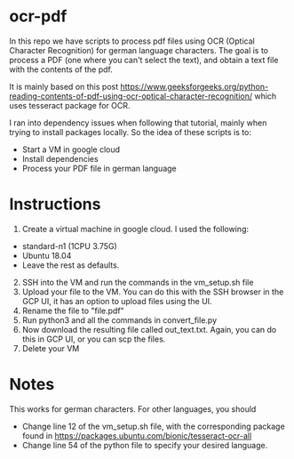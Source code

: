# ocr-pdf

In this repo we have scripts to process pdf files using OCR (Optical Character Recognition) for german language characters.  The goal is to process a PDF (one where you can't select the text), 
and obtain a text file with the contents of the pdf.

It is mainly based on this post https://www.geeksforgeeks.org/python-reading-contents-of-pdf-using-ocr-optical-character-recognition/
which uses tesseract package for OCR.

I ran into dependency issues when following that tutorial, mainly when trying to install packages locally.  So the idea of these scripts is to:

- Start a VM in google cloud
- Install dependencies
- Process your PDF file in german language

# Instructions

1. Create a virtual machine in google cloud.  I used the following:
  - standard-n1 (1CPU 3.75G)
  - Ubuntu 18.04
  - Leave the rest as defaults.
2. SSH into the VM and run the commands in the vm_setup.sh file
3. Upload your file to the VM.  You can do this with the SSH browser in the GCP UI, it has an option to upload files using the UI.
4. Rename the file to "file.pdf"
5. Run python3 and all the commands in convert_file.py
6. Now download the resulting file called out_text.txt.  Again, you can do this in GCP UI, or you can scp the files.
7. Delete your VM

# Notes

This works for german characters.  For other languages, you should

- Change line 12 of the vm_setup.sh file, with the corresponding package found in https://packages.ubuntu.com/bionic/tesseract-ocr-all
- Change line 54 of the python file to specify your desired language.


